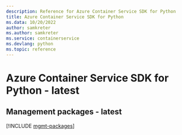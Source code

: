 ```yaml
---
description: Reference for Azure Container Service SDK for Python
title: Azure Container Service SDK for Python
ms.data: 10/20/2022
author: samkreter
ms.author: samkreter
ms.service: containerservice
ms.devlang: python
ms.topic: reference
---
```

# Azure Container Service SDK for Python - latest

## Management packages - latest
[!INCLUDE [mgmt-packages](container-service-mgmt-index.md)]